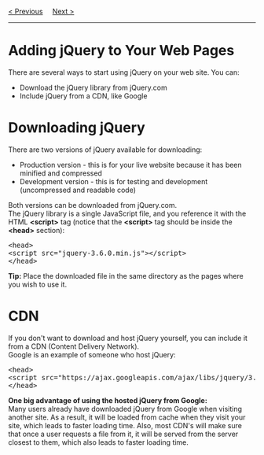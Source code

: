 <a href="/JS/jQuery/Introduction.md">&lt; Previous</a>
&nbsp;&nbsp;&nbsp;
<a href="/JS/jQuery/Syntax.md">Next &gt;</a>
<hr>
<h1>Adding jQuery to Your Web Pages</h1>
There are several ways to start using jQuery on your web site. You can:
<ul>
  <li>Download the jQuery library from jQuery.com</li>
  <li>Include jQuery from a CDN, like Google</li>
</ul>
<h1>Downloading jQuery</h1>
There are two versions of jQuery available for downloading:
<ul>
  <li>Production version - this is for your live website because it has been minified and compressed</li>
  <li>Development version - this is for testing and development (uncompressed and readable code)</li>
</ul>
Both versions can be downloaded from jQuery.com.
<br>
The jQuery library is a single JavaScript file, and you reference it with the HTML <b>&lt;script&gt;</b> tag (notice that the <b>&lt;script&gt;</b> tag should be inside the <b>&lt;head&gt;</b> section):
<pre>
&lt;head&gt;
&lt;script src="jquery-3.6.0.min.js"&gt;&lt;/script&gt;
&lt;/head&gt;
</pre>
<b>Tip:</b> Place the downloaded file in the same directory as the pages where you wish to use it.
<h1>CDN</h1>
If you don't want to download and host jQuery yourself, you can include it from a CDN (Content Delivery Network).
<br>
Google is an example of someone who host jQuery:
<pre>
&lt;head&gt;
&lt;script src="https://ajax.googleapis.com/ajax/libs/jquery/3.6.0/jquery.min.js"&gt;&lt;/script&gt;
&lt;/head&gt;
</pre>
<b>One big advantage of using the hosted jQuery from Google:</b>
<br>
Many users already have downloaded jQuery from Google when visiting another site. As a result, it will be loaded from cache when they visit your site, which leads to faster loading time. Also, most CDN's will make sure that once a user requests a file from it, it will be served from the server closest to them, which also leads to faster loading time.
